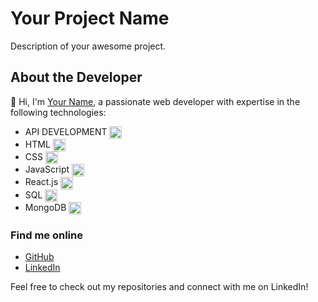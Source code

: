 # Your Project Name

Description of your awesome project.

## About the Developer

👋 Hi, I'm [Your Name](https://github.com/your-username), a passionate web developer with expertise in the following technologies:

- API DEVELOPMENT <img align="center" src="https://w7.pngwing.com/pngs/834/715/png-transparent-computer-icons-api-text-logo-desktop-wallpaper-thumbnail.png" height="20" width="20"/>
- HTML <img align="center" src="https://upload.wikimedia.org/wikipedia/commons/thumb/3/38/HTML5_Badge.svg/1024px-HTML5_Badge.svg.png](https://www.google.com/url?sa=i&url=https%3A%2F%2Flordicon.com%2Ficons%2Fwired%2Foutline%2F1330-rest-api&psig=AOvVaw0AfktZdjnzQEMXqfgwa11m&ust=1709953969328000&source=images&cd=vfe&opi=89978449&ved=0CBIQjRxqFwoTCIjB64jZ44QDFQAAAAAdAAAAABAh" height="20" width="20"/>
- CSS <img align="center" src="https://upload.wikimedia.org/wikipedia/commons/thumb/3/38/HTML5_Badge.svg/1024px-HTML5_Badge.svg.png" height="20" width="20"/>
- JavaScript <img align="center" src="https://upload.wikimedia.org/wikipedia/commons/thumb/3/38/HTML5_Badge.svg/1024px-HTML5_Badge.svg.png" height="20" width="20"/>
- React.js <img align="center" src="https://upload.wikimedia.org/wikipedia/commons/thumb/3/38/HTML5_Badge.svg/1024px-HTML5_Badge.svg.png" height="20" width="20"/>
- SQL <img align="center" src="https://upload.wikimedia.org/wikipedia/commons/thumb/3/38/HTML5_Badge.svg/1024px-HTML5_Badge.svg.png" height="20" width="20"/>
- MongoDB <img align="center" src="https://upload.wikimedia.org/wikipedia/commons/thumb/3/38/HTML5_Badge.svg/1024px-HTML5_Badge.svg.png" height="20" width="20"/>

### Find me online

- [GitHub](https://github.com/your-username)
- [LinkedIn](https://www.linkedin.com/in/your-linkedin-profile)

Feel free to check out my repositories and connect with me on LinkedIn!

